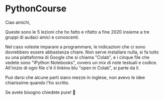# PythonCourse
Ciao amichi,

Queste sono le 5 lezioni che ho fatto e rifatto a fine 2020 insieme a tre gruppi di audaci amici e conoscenti.

Nel caso voleste imparare a programmare, le indicazioni che ci sono dovrebbero essere abbastanza chiare.
Non serve installare nulla, si fa tutto su una piattaforma di Google che si chiama "Colab", e i cinque file che vedete sono "IPython Notebooks", ovvero un mix di note testuali e codice. All'inizio di ogni file c'é il linkino blu "open in Colab", si parte da lí.

Puó darsi che alcune parti siano mezze in inglese, non avevo le idee chiarissime quando l'ho scritto.

Se avete bisogno chiedete pure! 🙂
